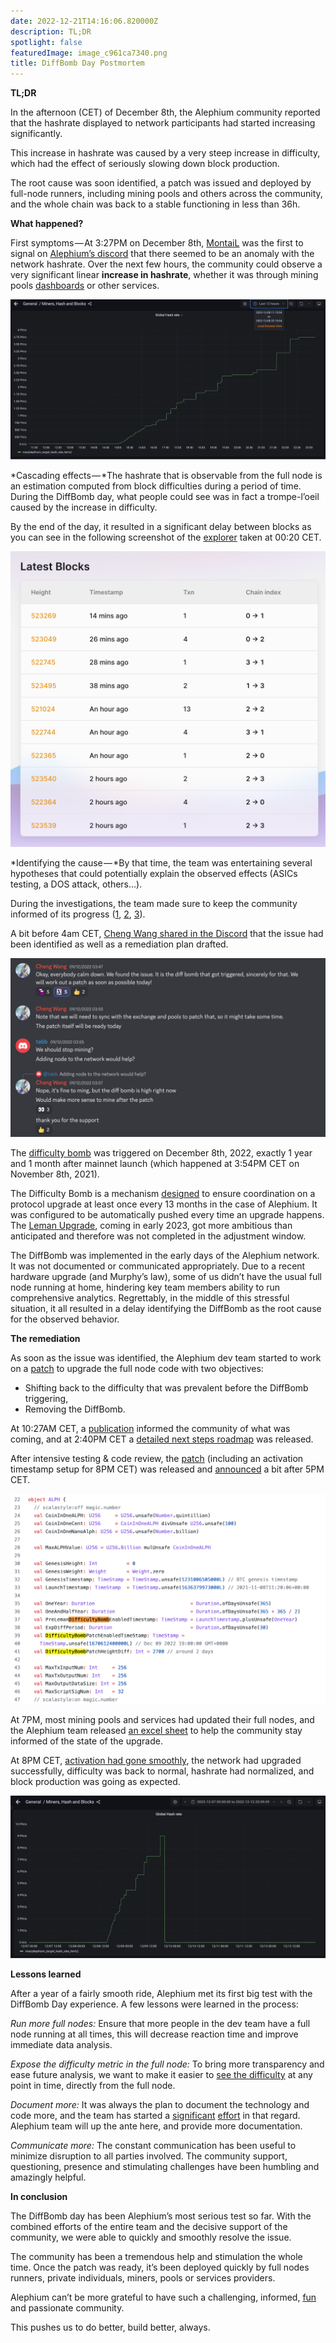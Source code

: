 ```yaml
---
date: 2022-12-21T14:16:06.820000Z
description: TL;DR
spotlight: false
featuredImage: image_c961ca7340.png
title: DiffBomb Day Postmortem
---
```


**TL;DR**

In the afternoon (CET) of December 8th, the Alephium community reported that the hashrate displayed to network participants had started increasing significantly.

This increase in hashrate was caused by a very steep increase in difficulty, which had the effect of seriously slowing down block production.

The root cause was soon identified, a patch was issued and deployed by full-node runners, including mining pools and others across the community, and the whole chain was back to a stable functioning in less than 36h.

**What happened?**

First symptoms — At 3:27PM on December 8th, <a href="https://twitter.com/therealmontail" >MontaiL</a> was the first to signal on [Alephium’s discord](/discord) that there seemed to be an anomaly with the network hashrate. Over the next few hours, the community could observe a very significant linear **increase in hashrate**, whether it was through mining pools <a href="https://poolbay.io/crypto/5798/alephium" >dashboards</a> or other services.

![](image_f232413241.png)

*Cascading effects — *The hashrate that is observable from the full node is an estimation computed from block difficulties during a period of time. During the DiffBomb day, what people could see was in fact a trompe-l’oeil caused by the increase in difficulty.

By the end of the day, it resulted in a significant delay between blocks as you can see in the following screenshot of the <a href="https://explorer.alephium.org/" >explorer</a> taken at 00:20 CET.

![](image_722d4a1400.png)

*Identifying the cause — *By that time, the team was entertaining several hypotheses that could potentially explain the observed effects (ASICs testing, a DOS attack, others…).

During the investigations, the team made sure to keep the community informed of its progress (<a href="https://discord.com/channels/747741246667227157/877932296005619754/1050441346445475940" >1</a>, <a href="https://discord.com/channels/747741246667227157/877932296005619754/1050477852107214859" >2</a>, <a href="https://twitter.com/alephium/status/1600963960781406209?s=20&amp;t=7s71FLpAhPRy3zvgOrycKw" >3</a>).

A bit before 4am CET, <a href="https://discord.com/channels/747741246667227157/877932296005619754/1050605637433823394" >Cheng Wang shared in the Discord</a> that the issue had been identified as well as a remediation plan drafted.

![](image_4d6cc7d908.png)

The <a href="https://github.com/alephium/dev-alephium/blob/6ab14d5161b95dacec6b14c47b4f2a8591264920/flow/src/test/scala/org/alephium/flow/core/ChainDifficultyAdjustmentSpec.scala" >difficulty bomb</a> was triggered on December 8th, 2022, exactly 1 year and 1 month after mainnet launch (which happened at 3:54PM CET on November 8th, 2021).

The Difficulty Bomb is a mechanism <a href="https://www.nicehash.com/blog/post/the-ethereum-difficulty-bomb-and-its-effects-on-mining-rewards" >designed</a> to ensure coordination on a protocol upgrade at least once every 13 months in the case of Alephium. It was configured to be automatically pushed every time an upgrade happens. The <a href="/news/post/announcing-the-leman-network-upgrade-c01a81e65f0e" >Leman Upgrade</a>, coming in early 2023, got more ambitious than anticipated and therefore was not completed in the adjustment window.

The DiffBomb was implemented in the early days of the Alephium network. It was not documented or communicated appropriately. Due to a recent hardware upgrade (and Murphy’s law), some of us didn’t have the usual full node running at home, hindering key team members ability to run comprehensive analytics. Regrettably, in the middle of this stressful situation, it all resulted in a delay identifying the DiffBomb as the root cause for the observed behavior.

**The remediation**

As soon as the issue was identified, the Alephium dev team started to work on a <a href="https://github.com/alephium/dev-alephium/pull/784" >patch</a> to upgrade the full node code with two objectives:

- Shifting back to the difficulty that was prevalent before the DiffBomb triggering,
- Removing the DiffBomb.

At 10:27AM CET, a <a href="https://twitter.com/alephium/status/1601146526583037953" >publication</a> informed the community of what was coming, and at 2:40PM CET a <a href="https://twitter.com/alephium/status/1601210162676568065" >detailed next steps roadmap</a> was released.

After intensive testing & code review, the <a href="https://github.com/alephium/dev-alephium/pull/784" >patch</a> (including an activation timestamp setup for 8PM CET) was released and <a href="https://twitter.com/alephium/status/1601250719180259333?s=20&amp;t=XS5jD7GJWtkrx6VS0BoswQ" >announced</a> a bit after 5PM CET.

![](image_3b57a04bf4.jpg)

At 7PM, most mining pools and services had updated their full nodes, and the Alephium team released <a href="https://docs.google.com/spreadsheets/d/1xI2hwg0T1C5nv6xTI91El6W5xDozp3fV0XQWwdWx9RM/edit#gid=0" >an excel sheet</a> to help the community stay informed of the state of the upgrade.

At 8PM CET, <a href="https://twitter.com/alephium/status/1601302539822977024" >activation had gone smoothly</a>, the network had upgraded successfully, difficulty was back to normal, hashrate had normalized, and block production was going as expected.

![](image_e61817ec9e.jpg)

**Lessons learned**

After a year of a fairly smooth ride, Alephium met its first big test with the DiffBomb Day experience. A few lessons were learned in the process:

_Run more full nodes:_ Ensure that more people in the dev team have a full node running at all times, this will decrease reaction time and improve immediate data analysis.

_Expose the difficulty metric in the full node:_ To bring more transparency and ease future analysis, we want to make it easier to <a href="https://github.com/alephium/alephium/issues/806" >see the difficulty</a> at any point in time, directly from the full node.

_Document more:_ It was always the plan to document the technology and code more, and the team has started a <a href="/news/post/tech-talk-1-the-ultimate-guide-to-proof-of-less-work-the-universe-and-everything-ba70644ab301" >significant</a> <a href="https://docs.alephium.org/dapps/getting-started" >effort</a> in that regard. Alephium team will up the ante here, and provide more documentation.

_Communicate more:_ The constant communication has been useful to minimize disruption to all parties involved. The community support, questioning, presence and stimulating challenges have been humbling and amazingly helpful.

**In conclusion**

The DiffBomb day has been Alephium’s most serious test so far. With the combined efforts of the entire team and the decisive support of the community, we were able to quickly and smoothly resolve the issue.

The community has been a tremendous help and stimulation the whole time. Once the patch was ready, it’s been deployed quickly by full nodes runners, private individuals, miners, pools or services providers.

Alephium can’t be more grateful to have such a challenging, informed, <a href="https://discord.com/channels/747741246667227157/747998352842686545/1050543317206704178" >fun</a> and passionate community.

This pushes us to do better, build better, always.
